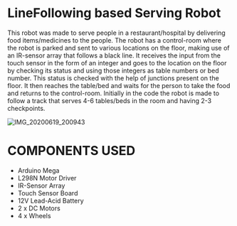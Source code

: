 # LineFollowing based Serving Robot
This robot was made to serve people in a restaurant/hospital by delivering food items/medicines to the people.
The robot has a control-room where the robot is parked and sent to various locations on the floor, making use of an IR-sensor array that follows a black line.
It receives the input from the touch sensor in the form of an integer and goes to the location on the floor by checking its status and using those integers as table numbers or bed number. This status is checked with the help of junctions present on the floor. It then reaches the table/bed and waits for the person to take the food and returns to the control-room.
Initially in the code the robot is made to follow a track that serves 4-6 tables/beds in the room and having 2-3 checkpoints.


![IMG_20200619_200943](https://user-images.githubusercontent.com/56078295/104106503-70949300-52dc-11eb-94ed-2e589f56c284.jpg)


# COMPONENTS USED
  - Arduino Mega
  - L298N Motor Driver
  - IR-Sensor Array
  - Touch Sensor Board
  - 12V Lead-Acid Battery
  - 2 x DC Motors
  - 4 x Wheels
